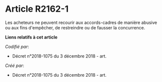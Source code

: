 # Article R2162-1

Les acheteurs ne peuvent recourir aux accords-cadres de manière abusive ou aux fins d'empêcher, de restreindre ou de fausser
la concurrence.

**Liens relatifs à cet article**

_Codifié par_:

  - Décret n°2018-1075 du 3 décembre 2018 - art.

_Créé par_:

  - Décret n°2018-1075 du 3 décembre 2018 - art.
